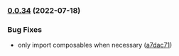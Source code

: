 

### [0.0.34](https://github.com/diizzayy/nuxt-graphql-client/compare/v0.0.33...v0.0.34) (2022-07-18)


### Bug Fixes

* only import composables when necessary ([a7dac71](https://github.com/diizzayy/nuxt-graphql-client/commit/a7dac718960603d806fc3de98806d314b534eb67))